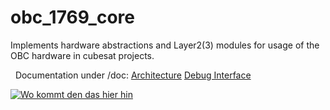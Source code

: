 obc_1769_core
=============

Implements hardware abstractions and Layer2(3) modules for usage of the OBC
hardware in cubesat projects.

 
Documentation under /doc:
  [Architecture](doc/m0_modules.md)
  [Debug Interface](doc/m01_debug_if.md)


[![Wo kommt den das hier hin](https://github.com/RobertK66/obc_1769_core/actions/workflows/make-docu.yml/badge.svg)](https://github.com/RobertK66/obc_1769_core/actions/workflows/make-docu.yml)
